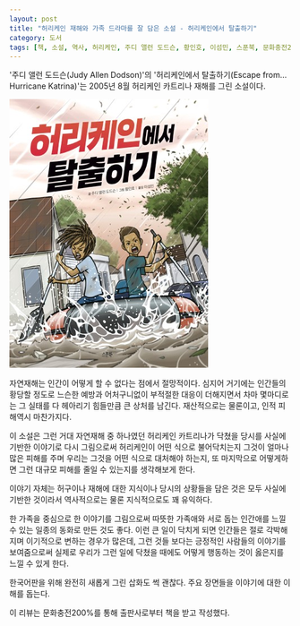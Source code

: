 ```yaml
---
layout: post
title: "허리케인 재해와 가족 드라마를 잘 담은 소설 - 허리케인에서 탈출하기"
category: 도서
tags: [책, 소설, 역사, 허리케인, 주디 앨런 도드슨, 황인호, 이섬민, 스푼북, 문화충전200%, 서평]
---
```


'주디 앨런 도드슨(Judy Allen Dodson)'의
'허리케인에서 탈출하기(Escape from... Hurricane Katrina)'는
2005년 8월 허리케인 카트리나 재해를 그린 소설이다.

![표지](/images/escape-from-hurricane-katrina-book-h480.jpg)

자연재해는 인간이 어떻게 할 수 없다는 점에서 절망적이다.
심지어 거기에는 인간들의 황당할 정도로 느슨한 예방과
어처구니없이 부적절한 대응이 더해지면서
차마 몇마디로는 그 실태를 다 헤아리기 힘들만큼 큰 상처를 남긴다.
재산적으로는 물론이고, 인적 피해역시 마찬가지다.

이 소설은 그런 거대 자연재해 중 하나였던 허리케인 카트리나가 닥쳤을 당시를
사실에 기반한 이야기로 다시 그림으로써
허리케인이 어떤 식으로 불어닥치는지
그것이 얼마나 많은 피해를 주며
우리는 그것을 어떤 식으로 대처해야 하는지,
또 마지막으로 어떻게하면 그런 대규모 피해를 줄일 수 있는지를 생각해보게 한다.

이야기 자체는 허구이나 재해에 대한 지식이나
당시의 상황들을 담은 것은 모두 사실에 기반한 것이라서
역사적으로는 물론 지식적으로도 꽤 유익하다.

한 가족을 중심으로 한 이야기를 그림으로써
따뜻한 가족애와 서로 돕는 인간애를 느낄 수 있는
일종의 동화로 만든 것도 좋다.
이런 큰 일이 닥치게 되면 인간들은 절로 각박해지며 이기적으로 변하는 경우가 많은데,
그런 것들 보다는 긍정적인 사람들의 이야기를 보여줌으로써
실제로 우리가 그런 일에 닥쳤을 때에도 어떻게 행동하는 것이 옳은지를 느낄 수 있게 한다.

한국어판을 위해 완전히 새롭게 그린 삽화도 썩 괜찮다.
주요 장면들을 이야기에 대한 이해를 돕는다.



<div class="im im-info">
이 리뷰는 문화충전200%를 통해 출판사로부터 책을 받고 작성했다.
</div>
